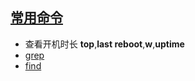 

## [常用命令](http://www.runoob.com/linux/linux-command-manual.html)
- 查看开机时长 **top**,**last reboot**,**w**,**uptime**
- [grep](http://www.runoob.com/linux/linux-comm-grep.html)
- [find](http://www.runoob.com/linux/linux-comm-find.html)

